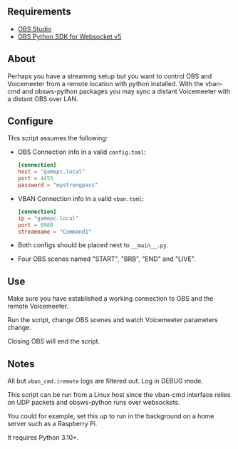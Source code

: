 ## Requirements

-   [OBS Studio](https://obsproject.com/)
-   [OBS Python SDK for Websocket v5](https://github.com/aatikturk/obsws-python)

## About

Perhaps you have a streaming setup but you want to control OBS and Voicemeeter from a remote location with python installed.
With the vban-cmd and obsws-python packages you may sync a distant Voicemeeter with a distant OBS over LAN.

## Configure

This script assumes the following:

-   OBS Connection info in a valid `config.toml`:

    ```toml
    [connection]
    host = "gamepc.local"
    port = 4455
    password = "mystrongpass"
    ```

-   VBAN Connection info in a valid `vban.toml`:

    ```toml
    [connection]
    ip = "gamepc.local"
    port = 6980
    streamname = "Command1"
    ```

-   Both configs should be placed next to `__main__.py`.

-   Four OBS scenes named "START", "BRB", "END" and "LIVE".

## Use

Make sure you have established a working connection to OBS and the remote Voicemeeter.

Run the script, change OBS scenes and watch Voicemeeter parameters change.

Closing OBS will end the script.

## Notes

All but `vban_cmd.iremote` logs are filtered out. Log in DEBUG mode.

This script can be run from a Linux host since the vban-cmd interface relies on UDP packets and obsws-python runs over websockets.

You could for example, set this up to run in the background on a home server such as a Raspberry Pi.

It requires Python 3.10+.
